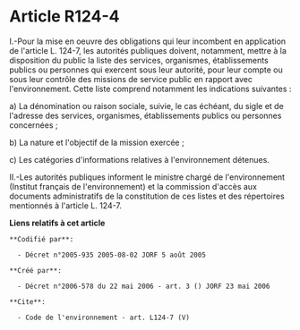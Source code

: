 # Article R124-4

I.-Pour la mise en oeuvre des obligations qui leur incombent en application de l'article L. 124-7, les autorités publiques
doivent, notamment, mettre à la disposition du public la liste des services, organismes, établissements publics ou personnes
qui exercent sous leur autorité, pour leur compte ou sous leur contrôle des missions de service public en rapport avec
l'environnement. Cette liste comprend notamment les indications suivantes : 

a) La dénomination ou raison sociale, suivie, le cas échéant, du sigle et de l'adresse des services, organismes,
établissements publics ou personnes concernées ; 

b) La nature et l'objectif de la mission exercée ; 

c) Les catégories d'informations relatives à l'environnement détenues. 

II.-Les autorités publiques informent le ministre chargé de l'environnement (Institut français de l'environnement) et la
commission d'accès aux documents administratifs de la constitution de ces listes et des répertoires mentionnés à l'article L.
124-7.

**Liens relatifs à cet article**

	**Codifié par**:

	  - Décret n°2005-935 2005-08-02 JORF 5 août 2005

	**Créé par**:

	  - Décret n°2006-578 du 22 mai 2006 - art. 3 () JORF 23 mai 2006

	**Cite**:

	  - Code de l'environnement - art. L124-7 (V)
